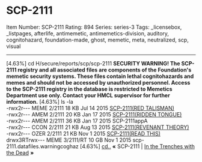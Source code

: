 # SCP-2111
Item Number: SCP-2111
Rating: 894
Series: series-3
Tags: _licensebox, _listpages, afterlife, antimemetic, antimemetics-division, auditory, cognitohazard, foundation-made, ghost, memetic, meta, neutralized, scp, visual

---

[4.63%] cd H/secure/reports/scp/scp-2111
**SECURITY WARNING! The SCP-2111 registry and all associated files are components of the Foundation's memetic security systems. These files contain lethal cognitohazards and memes and should not be accessed by unauthorized personnel. Access to the SCP-2111 registry in the database is restricted to Memetics Department use only. Contact your HMCL supervisor for further information.**
[4.63%] ls -la  
-rwx2r--- MEME 2/2111 18 KB Jul 14 2015 [SCP-2111(RED TALISMAN)](http://www.scp-wiki.net/scp-2111/offset/1)  
-rwx2r--- AMEM 2/2111 20 KB Jan 17 2015 [SCP-2111(RIDDEN TONGUE)](http://www.scp-wiki.net/scp-2111/offset/2)  
-rwx2r--- AMEM 2/2111 36 KB Jan 17 2015 SCP-2111appA  
-rwx2r--- CCON 2/2111 21 KB Aug 13 2015 [SCP-2111(REVENANT THEORY)](http://www.scp-wiki.net/scp-2111/offset/3)  
-rwx2r--- OZER 2/2111 21 KB Nov 1 2015 [SCP-2111(READ THIS)](http://www.scp-wiki.net/scp-2111/offset/4)  
drwx3RTrwx--- MEME 3/2111/RT 10 GB Nov 1 2015 scp-2111.datafiles.warningcoghaz
[4.63%] [cd..](http://www.scp-wiki.net/scp-2111/offset/0)
**«** SCP-2111 | [In the Trenches with the Dead](/in-the-trenches-with-the-dead) **»**